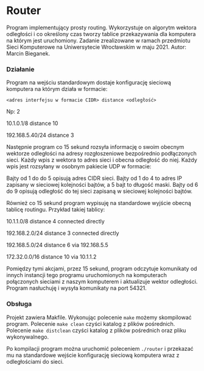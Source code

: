 # Router

Program implementujący prosty routing. Wykorzystuje on algorytm wektora odległości i co określony czas tworzy tablice przekazywania dla komputera na którym jest uruchomiony.
Zadanie zrealizowane w ramach przedmiotu Sieci Komputerowe na Uniwersytecie Wrocławskim w maju 2021. Autor: Marcin Bieganek.

### Działanie

Program na wejściu standardowym dostaje konfigurację sieciową komputera na którym działa w formacie:

`<adres interfejsu w formacie CIDR> distance <odległość>`
  
Np:
2

10.1.0.1/8 distance 10

192.168.5.40/24 distance 3
 
Następnie program co 15 sekund rozsyła informację o swoim obecnym wektorze odległości na adresy rozgłoszeniowe bezpośrednio podłączonych sieci. Każdy wpis z wektora to adres sieci i obecna odległość do niej. Każdy wpis jest rozsyłany w osobnym pakiecie UDP w formacie:
  
Bajty od 1 do do 5 opisują adres CIDR sieci. Bajty od 1 do 4 to adres IP zapisany w sieciowej kolejności bajtów, a 5 bajt to długość maski.
Bajty od 6 do 9 opisują odległość do tej sieci zapisaną w sieciowej kolejności bajtów.

Również co 15 sekund program wypisuję na standardowe wyjście obecną tablicę routingu. Przykład takiej tablicy:

10.1.1.0/8 distance 4 connected directly

192.168.2.0/24 distance 3 connected directly

192.168.5.0/24 distance 6 via 192.168.5.5

172.32.0.0/16 distance 10 via 10.1.1.2

Pomiędzy tymi akcjami, przez 15 sekund, program odczytuje komunikaty od innych instancji tego programu uruchomionych na komputerach połączonych sieciami z naszym komputerem i aktualizuje wektor odległości. Program nasłuchuję i wysyła komunikaty na port 54321.

### Obsługa

Projekt zawiera Makfile. Wykonując polecenie `make` możemy skompilować program.
Polecenie `make clean` czyści katalog z plików pośrednich. 
Polecenie `make distclean` czyści katalog z plików pośrednich oraz pliku wykonywalnego.

Po kompilacji program można uruchomić poleceniem `./router` i przekazać mu na standardowe wejście konfigurację sieciową komputera wraz z odległościami do sieci.


